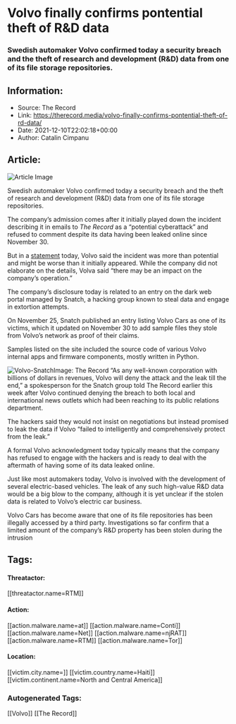 # Volvo finally confirms pontential theft of R&D data
### Swedish automaker Volvo confirmed today a security breach and the theft of research and development (R&D) data from one of its file storage repositories.

## Information:
+ Source: The Record
+ Link: https://therecord.media/volvo-finally-confirms-pontential-theft-of-rd-data/
+ Date: 2021-12-10T22:02:18+00:00
+ Author: Catalin Cimpanu


## Article:
![Article Image](https://therecord.media/wp-content/uploads/2021/12/Volvo.jpg)

Swedish automaker Volvo confirmed today a security breach and the theft of research and development (R&D) data from one of its file storage repositories.


The company’s admission comes after it initially played down the incident describing it in emails to *The Record* as a “potential cyberattack” and refused to comment despite its data having been leaked online since November 30.


But in a [statement](https://www.media.volvocars.com/global/en-gb/media/pressreleases/292817/notice-of-cyber-security-breach-by-third-party-1) today, Volvo said the incident was more than potential and might be worse than it initially appeared. While the company did not elaborate on the details, Volva said “there may be an impact on the company’s operation.”


The company’s disclosure today is related to an entry on the dark web portal managed by Snatch, a hacking group known to steal data and engage in extortion attempts.


On November 25, Snatch published an entry listing Volvo Cars as one of its victims, which it updated on November 30 to add sample files they stole from Volvo’s network as proof of their claims.


Samples listed on the site included the source code of various Volvo internal apps and firmware components, mostly written in Python.


![Volvo-Snatch](https://therecord.media/wp-content/uploads/2021/12/Volvo-Snatch-1024x808.png)Image: The Record
“As any well-known corporation with billions of dollars in revenues, Volvo will deny the attack and the leak till the end,” a spokesperson for the Snatch group told The Record earlier this week after Volvo continued denying the breach to both local and international news outlets which had been reaching to its public relations department.


The hackers said they would not insist on negotiations but instead promised to leak the data if Volvo “failed to intelligently and comprehensively protect from the leak.”


A formal Volvo acknowledgment today typically means that the company has refused to engage with the hackers and is ready to deal with the aftermath of having some of its data leaked online.


Just like most automakers today, Volvo is involved with the development of several electric-based vehicles. The leak of any such high-value R&D data would be a big blow to the company, although it is yet unclear if the stolen data is related to Volvo’s electric car business.


Volvo Cars has become aware that one of its file repositories has been illegally accessed by a third party. Investigations so far confirm that a limited amount of the company’s R&D property has been stolen during the intrusion





## Tags:

#### Threatactor:
[[threatactor.name=RTM]]

#### Action:
[[action.malware.name=at]] [[action.malware.name=Conti]] [[action.malware.name=Net]] [[action.malware.name=njRAT]] [[action.malware.name=RTM]] [[action.malware.name=Tor]]

#### Location:
[[victim.city.name=]] [[victim.country.name=Haiti]] [[victim.continent.name=North and Central America]]

### Autogenerated Tags:
[[Volvo]] [[The Record]]


